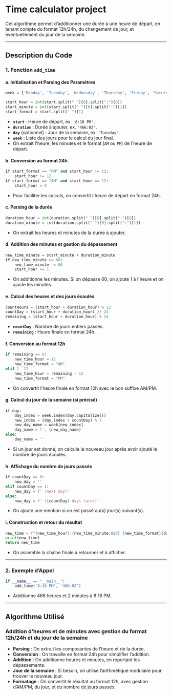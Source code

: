 # Time calculator project

Cet algorithme permet d’additionner une durée à une heure de départ, en tenant compte du format 12h/24h, du changement de jour, et éventuellement du jour de la semaine.

---

## Description du Code

### 1. Fonction `add_time`

#### a. **Initialisation et Parsing des Paramètres**

```python
week = ['Monday', 'Tuesday', 'Wednesday', 'Thursday', 'Friday', 'Saturday', 'Sunday']

start_hour = int(start.split(" ")[0].split(":")[0])
start_minute = int(start.split(" ")[0].split(":")[1])
start_format = start.split(" ")[1]
```
- **`start`** : Heure de départ, ex. `'8:16 PM'`.
- **`duration`** : Durée à ajouter, ex. `'466:02'`.
- **`day`** (optionnel) : Jour de la semaine, ex. `'Tuesday'`.
- **`week`** : Liste des jours pour le calcul du jour final.
- On extrait l'heure, les minutes et le format (`AM` ou `PM`) de l'heure de départ.

#### b. **Conversion au format 24h**

```python
if start_format == "PM" and start_hour != 12:
    start_hour += 12
if start_format == "AM" and start_hour == 12:
    start_hour = 0
```
- Pour faciliter les calculs, on convertit l'heure de départ en format 24h.

#### c. **Parsing de la durée**

```python
duration_hour = int(duration.split(" ")[0].split(":")[0])
duration_minute = int(duration.split(" ")[0].split(":")[1])
```
- On extrait les heures et minutes de la durée à ajouter.

#### d. **Addition des minutes et gestion du dépassement**

```python
new_time_minute = start_minute + duration_minute
if new_time_minute >= 60:
    new_time_minute -= 60
    start_hour += 1
```
- On additionne les minutes. Si on dépasse 60, on ajoute 1 à l'heure et on ajuste les minutes.

#### e. **Calcul des heures et des jours écoulés**

```python
countHours = (start_hour + duration_hour) % 12
countDay = (start_hour + duration_hour) // 24
remaining = (start_hour + duration_hour) % 24
```
- **`countDay`** : Nombre de jours entiers passés.
- **`remaining`** : Heure finale en format 24h.

#### f. **Conversion au format 12h**

```python
if remaining == 0:
    new_time_hour = 12
    new_time_format = "AM"
elif 1  12
    new_time_hour = remaining - 12
    new_time_format = "PM"
```
- On convertit l'heure finale en format 12h avec le bon suffixe AM/PM.

#### g. **Calcul du jour de la semaine (si précisé)**

```python
if day:
    day_index = week.index(day.capitalize())
    new_index = (day_index + countDay) % 7
    new_day_name = week[new_index]
    day_name = f', {new_day_name}'
else:
    day_name = ''
```
- Si un jour est donné, on calcule le nouveau jour après avoir ajouté le nombre de jours écoulés.

#### h. **Affichage du nombre de jours passés**

```python
if countDay == 0:
    new_day = ''
elif countDay == 1:
    new_day = f' (next day)'
else:
    new_day = f' ({countDay} days later)'
```
- On ajoute une mention si on est passé au(x) jour(s) suivant(s).

#### i. **Construction et retour du résultat**

```python
new_time = f"{new_time_hour}:{new_time_minute:02d} {new_time_format}{day_name}{new_day}"
print(new_time)
return new_time
```
- On assemble la chaîne finale à retourner et à afficher.

---

### 2. Exemple d’Appel

```python
if __name__ == "__main__":
    add_time('8:16 PM', '466:02')
```
- Additionne 466 heures et 2 minutes à 8:16 PM.

---

## Algorithme Utilisé

### **Addition d'heures et de minutes avec gestion du format 12h/24h et du jour de la semaine**

- **Parsing** : On extrait les composantes de l’heure et de la durée.
- **Conversion** : On travaille en format 24h pour simplifier l’addition.
- **Addition** : On additionne heures et minutes, en reportant les dépassements.
- **Jour de la semaine** : Si besoin, on utilise l’arithmétique modulaire pour trouver le nouveau jour.
- **Formatage** : On convertit le résultat au format 12h, avec gestion d’AM/PM, du jour, et du nombre de jours passés.
